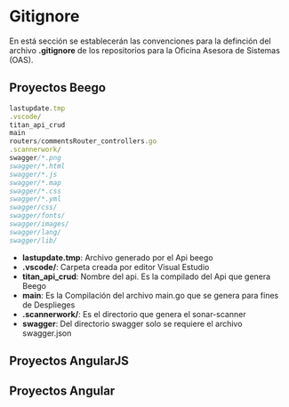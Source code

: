 # Gitignore

En está sección se establecerán las convenciones para la definción del archivo **.gitignore** de los repositorios para la Oficina Asesora de Sistemas (OAS).

## Proyectos Beego

  ```javascript
  lastupdate.tmp
  .vscode/
  titan_api_crud
  main
  routers/commentsRouter_controllers.go
  .scannerwork/
  swagger/*.png
  swagger/*.html
  swagger/*.js
  swagger/*.map
  swagger/*.css
  swagger/*.yml
  swagger/css/
  swagger/fonts/
  swagger/images/
  swagger/lang/
  swagger/lib/
  ```

- **lastupdate.tmp**: Archivo generado por el Api beego
- **.vscode/**: Carpeta creada por editor Visual Estudio
- **titan_api_crud**: Nombre del api. Es la compilado del Api que genera Beego
- **main**: Es la Compilación del archivo main.go que se genera para fines de Desplieges
- **.scannerwork/**: Es el directorio que genera el sonar-scanner
- **swagger**: Del directorio swagger solo se requiere el archivo swagger.json


## Proyectos AngularJS


## Proyectos Angular
